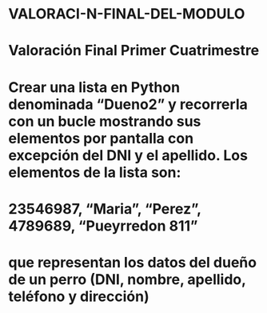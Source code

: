 # VALORACI-N-FINAL-DEL-MODULO 
# Valoración Final Primer Cuatrimestre
# Crear una lista en Python denominada “Dueno2”  y recorrerla con un bucle  mostrando sus elementos por pantalla con excepción del DNI y el apellido. Los elementos de la lista son:

   #        23546987,  “Maria”,  “Perez”, 4789689,  “Pueyrredon  811”

 # que representan los datos del dueño de un perro (DNI, nombre, apellido, teléfono y dirección) 
